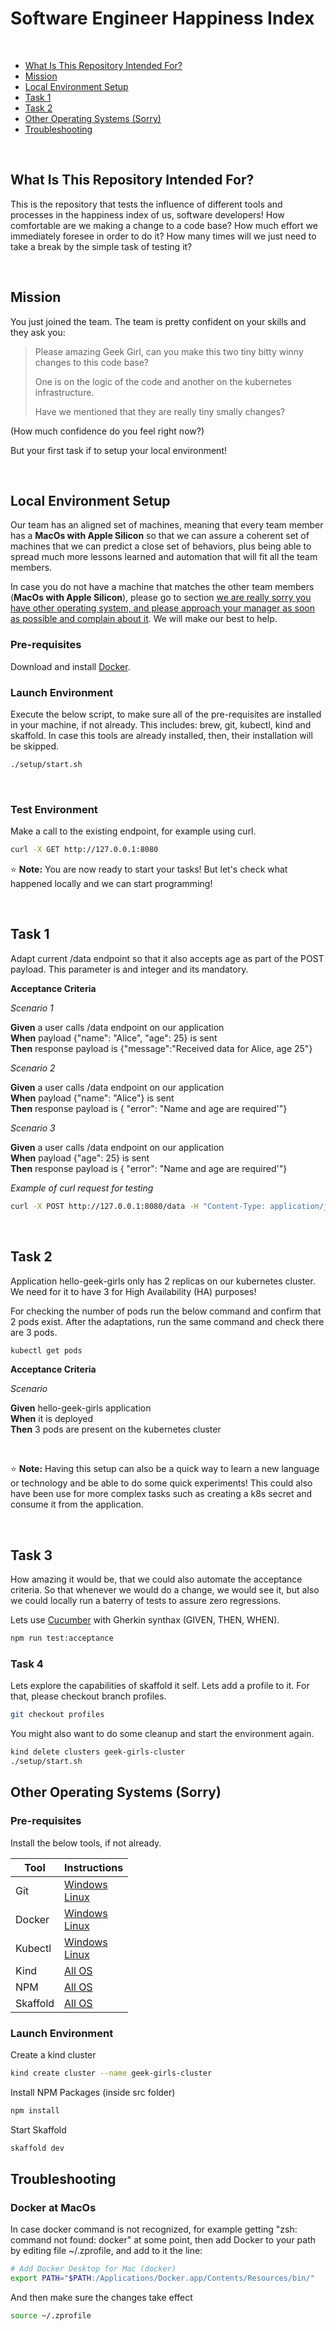 # Software Engineer Happiness Index

</br>

* [What Is This Repository Intended For?](#what-is-this-repository-intended-for)
* [Mission](#mission)
* [Local Environment Setup](#local-environment-setup)
* [Task 1](#task-1)
* [Task 2](#task-2)
* [Other Operating Systems (Sorry)](#other-operating-systems-sorry)
* [Troubleshooting](#troubleshooting)

</br>

## What Is This Repository Intended For?

This is the repository that tests the influence of different tools and processes in the happiness index of us, software developers! How comfortable are we making a change to a code base? How much effort we immediately foresee in order to do it? How many times will we just need to take a break by the simple task of testing it?

</br>

## Mission

You just joined the team. The team is pretty confident on your skills and they ask you:

> Please amazing Geek Girl, can you make this two tiny bitty winny changes to this code base?
>
> One is on the logic of the code and another on the kubernetes infrastructure.
>
> Have we mentioned that they are really tiny smally changes?

(How much confidence do you feel right now?)

But your first task if to setup your local environment!

</br>

## Local Environment Setup

Our team has an aligned set of machines, meaning that every team member has a **MacOs with Apple Silicon** so that we can assure a coherent set of machines that we can predict a close set of behaviors, plus being able to spread much more lessons learned and automation that will fit all the team members.

In case you do not have a machine that matches the other team members (**MacOs with Apple Silicon**), please go to section [we are really sorry you have other operating system, and please approach your manager as soon as possible and complain about it](#other-operating-systems-sorry). We will make our best to help.

### Pre-requisites

Download and install [Docker](https://docs.docker.com/desktop/setup/install/mac-install/).

### Launch Environment

Execute the below script, to make sure all of the pre-requisites are installed in your machine, if not already. This includes: brew, git, kubectl, kind and skaffold. In case this tools are already installed, then, their installation will be skipped.

```bash
./setup/start.sh
```

</br>

### Test Environment

Make a call to the existing endpoint, for example using curl.

```bash
curl -X GET http://127.0.0.1:8080
```

⭐ **Note:** You are now ready to start your tasks! But let's check what happened locally and we can start programming!

</br>

## Task 1

Adapt current /data endpoint so that it also accepts age as part of the POST payload. 
This parameter is and integer and its mandatory.

**Acceptance Criteria**

_Scenario 1_

**Given** a user calls /data endpoint on our application </br>
**When** payload {"name": "Alice", "age": 25} is sent </br>
**Then** response payload is {"message":"Received data for Alice, age 25"}

_Scenario 2_

**Given** a user calls /data endpoint on our application </br>
**When** payload {"name": "Alice"} is sent </br>
**Then** response payload is { "error": "Name and age are required'"}

_Scenario 3_

**Given** a user calls /data endpoint on our application </br>
**When** payload {"age": 25} is sent </br>
**Then** response payload is { "error": "Name and age are required'"}

_Example of curl request for testing_

```bash
curl -X POST http://127.0.0.1:8080/data -H "Content-Type: application/json" -d '{"name": "Alice", "age": 25}'
```

</br>

## Task 2

Application hello-geek-girls only has 2 replicas on our kubernetes cluster. We need for it to have 3 for High Availability (HA) purposes!

For checking the number of pods run the below command and confirm that 2 pods exist. After the adaptations, run the same command and check there are 3 pods.

```bash
kubectl get pods
```

**Acceptance Criteria**

_Scenario_

**Given** hello-geek-girls application</br>
**When** it is deployed  </br>
**Then** 3 pods are present on the kubernetes cluster

</br>

⭐ **Note:** Having this setup can also be a quick way to learn a new language or technology and be able to do some quick experiments! This could also have been use for more complex tasks such as creating a k8s secret and consume it from the application.

</br>

## Task 3

How amazing it would be, that we could also automate the acceptance criteria. So that whenever we would do a change, we would see it, but also we could locally run a baterry of tests to assure zero regressions.

Lets use [Cucumber](https://cucumber.io/docs/cucumber/api/?lang=javascript) with Gherkin synthax (GIVEN, THEN, WHEN).

```bash
npm run test:acceptance
```

### Task 4

Lets explore the capabilities of skaffold it self. Lets add a profile to it. For that, please checkout branch profiles.

```bash
git checkout profiles
```

You might also want to do some cleanup and start the environment again.

```bash
kind delete clusters geek-girls-cluster
./setup/start.sh
```


## Other Operating Systems (Sorry)

### Pre-requisites

Install the below tools, if not already.

| Tool     | Instructions                             |
| -------- | ---------------------------------------- |
| Git      | [Windows](https://git-scm.com/downloads/win) </br> [Linux](https://git-scm.com/downloads/linux) |
| Docker   | [Windows](https://docs.docker.com/desktop/setup/install/windows-install/) </br> [Linux](https://docs.docker.com/desktop/setup/install/linux/) |
| Kubectl  | [Windows](https://kubernetes.io/docs/tasks/tools/install-kubectl-windows/) </br> [Linux](https://kubernetes.io/docs/tasks/tools/install-kubectl-linux/)
| Kind     | [All OS](https://kind.sigs.k8s.io/docs/user/quick-start/#installation)            |
| NPM      | [All OS](https://docs.npmjs.com/downloading-and-installing-node-js-and-npm) |
| Skaffold | [All OS](https://skaffold.dev/docs/install/#standalone-binary) |

### Launch Environment

Create a kind cluster

```bash
kind create cluster --name geek-girls-cluster
```

Install NPM Packages (inside src folder)

```bash
npm install
```

Start Skaffold

```bash
skaffold dev
```

## Troubleshooting

### Docker at MacOs

In case docker command is not recognized, for example getting "zsh: command not found: docker" at some point, then add Docker to your path by editing file ~/.zprofile, and add to it the line:

```bash
# Add Docker Desktop for Mac (docker)
export PATH="$PATH:/Applications/Docker.app/Contents/Resources/bin/"
```

And then make sure the changes take effect

```bash
source ~/.zprofile
```
